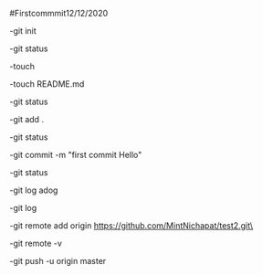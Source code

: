 #Firstcommmit12/12/2020
 
-git init

-git status

-touch

-touch README.md

-git status

-git add .

-git status 

-git commit -m "first commit Hello"

-git status

-git log adog

-git log

-git remote add origin https://github.com/MintNichapat/test2.git\

-git remote -v

-git push -u origin master



